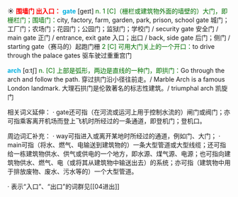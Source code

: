☀ <font color="red">**围墙门 出入口：**</font>
<font color="sky blue">**gate**</font> [ɡeɪt] 
<font color="rgb(227, 108, 9)">n. 1 [C]（栅栏或建筑物外面的墙壁的）大门，即栅栏门；围墙门：</font>city, factory, farm, garden, park, prison, school gate 城门；工厂门；农场门；花园门；公园门；监狱门；学校门 / security gate 安全门 / main gate 正门 / entrance, exit gate 入口；出口 / back, side gate 后门；侧门 / starting gate（赛马的）起跑门栅 <font color="rgb(227, 108, 9)">2 [C] 可用大门关上的一个开口：</font>to drive through the palace gates 驱车驶过重重宫门

<font color="sky blue">**arch**</font> [ɑːtʃ] 
<font color="rgb(227, 108, 9)">n. [C] 上部是弧形，两边是直线的一种门，即拱门：</font>Go through the arch and follow the path. 穿过拱门沿小径往前走。/ Marble Arch is a famous London landmark. 大理石拱门是伦敦著名的标志性建筑。/ triumphal arch 凯旋门

相关词义延伸：
· gate还可指（在河流或运河上用于控制水流的）闸门或阀门；亦可指乘客离开机场而登上飞机时所经过的一条通道，即登机门；登机口。

周边词汇补充：
· way可指进入或离开某地时所经过的通道，例如门、大门；
· main可指（将水、燃气、电输送到建筑物的）一条大型管道或大型线缆；还可指给一栋建筑物供水、供气或供电的一个地方，即水源、煤气源、电源；也可指向建筑物供水、燃气、电（或将其从建筑物中输送出去）的系统；亦可指（建筑物中用于排放废物、废水、污水等的）一个大型管道。

· 表示“入口”、“出口”的词群见[[04进出]]


